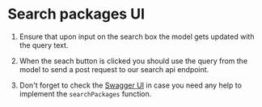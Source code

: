 # Search packages UI

1. Ensure that upon input on the search box the model gets updated with the query text.

2. When the seach button is clicked you should use the query from the model to send a post request to our search api endpoint.

3. Don't forget to check the [Swagger UI](/swagger-ui/index.html) in case you need any help to implement the `searchPackages` function.
